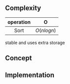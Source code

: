 
## Complexity

| operation | O |
| :-:       | :-:    |
| Sort      | $O(nlogn)$  |

stable and uses extra storage

## Concept 





## Implementation